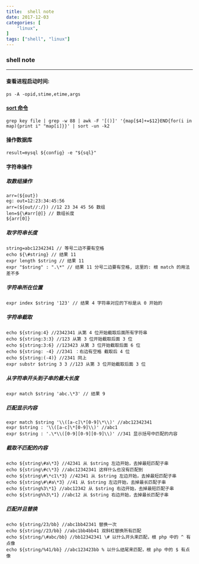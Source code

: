 ```yaml
---
title:  shell note
date: 2017-12-03
categories: [
    "linux",
]
tags: ["shell", "linux"]
---
```


### shell note

---

#### 查看进程启动时间:

```
ps -A -opid,stime,etime,args

```

#### [sort 命令](https://www.cnblogs.com/zhangsubai/p/6861697.html)

```
grep key file | grep -w 88 | awk -F '[()]' '{map[$4]+=$12}END{for(i in map){print i" "map[i]}}' | sort -un -k2
```

#### 操作数据库

```
result=mysql ${config} -e "${sql}"
```

#### 字符串操作

##### 取数组操作

```
arr=(${out})
eg: out=12:23:34:45:56
arr=(${out//:/}) //12 23 34 45 56 数组
len=${\#arr[@]} // 数组长度
${arr[0]}
```

##### 取字符串长度

```
string=abc12342341 // 等号二边不要有空格
echo ${\#string} // 结果 11
expr length $string // 结果 11
expr "$string" : ".\*" // 结果 11 分号二边要有空格, 这里的: 根 match 的用法差不多
```

##### 字符串所在位置

```
expr index $string '123' // 结果 4 字符串对应的下标是从 0 开始的
```

##### 字符串截取

```
echo ${string:4} //2342341 从第 4 位开始截取后面所有字符串
echo ${string:3:3} //123 从第 3 位开始截取后面 3 位
echo ${string:3:6} //123423 从第 3 位开始截取后面 6 位
echo ${string: -4} //2341 ：右边有空格 截取后 4 位
echo ${string:(-4)} //2341 同上
expr substr $string 3 3 //123 从第 3 位开始截取后面 3 位
```

##### 从字符串开头到子串的最大长度

```
expr match $string 'abc.\*3' // 结果 9
```

##### 匹配显示内容

```
expr match $string '\\([a-c]\*[0-9]\*\\)' //abc12342341
expr $string : '\\([a-c]\*[0-9]\\)' //abc1
expr $string : '.\*\\([0-9][0-9][0-9]\\)' //341 显示括号中匹配的内容
```

##### 截取不匹配的内容

```
echo ${string\#a\*3} //42341 从 $string 左边开始，去掉最短匹配子串
echo ${string\#c\*3} //abc12342341 这样什么也没有匹配到
echo ${string\#\*c1\*3} //42341 从 $string 左边开始，去掉最短匹配子串
echo ${string\#\#a\*3} //41 从 $string 左边开始，去掉最长匹配子串
echo ${string%3\*1} //abc12342 从 $string 右边开始，去掉最短匹配子串
echo ${string%%3\*1} //abc12 从 $string 右边开始，去掉最长匹配子串
```

##### 匹配并且替换

```
echo ${string/23/bb} //abc1bb42341 替换一次
echo ${string//23/bb} //abc1bb4bb41 双斜杠替换所有匹配
echo ${string/\#abc/bb} //bb12342341 \# 以什么开头来匹配，根 php 中的 ^ 有点像
echo ${string/%41/bb} //abc123423bb % 以什么结尾来匹配，根 php 中的 $ 有点像
```